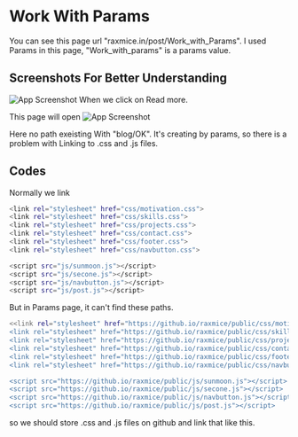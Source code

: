 
# Work With Params

You can see this page url "raxmice.in/post/Work_with_Params". I used Params in this page, "Work_with_params" is a params value.


## Screenshots For Better Understanding

![App Screenshot](https://sangamnayak.github.io/raxmiceportfolio/blog/Work_With_Params/Screenshot1.png)
When we click on Read more.

This page will open
![App Screenshot](https://sangamnayak.github.io/raxmiceportfolio/blog/Work_With_Params/Screenshot2.png)

Here no path exeisting With "blog/OK". It's creating by params, so there is a problem with Linking to .css and .js files.
 
## Codes
Normally we link
```bash
<link rel="stylesheet" href="css/motivation.css">
<link rel="stylesheet" href="css/skills.css">
<link rel="stylesheet" href="css/projects.css">
<link rel="stylesheet" href="css/contact.css">
<link rel="stylesheet" href="css/footer.css">
<link rel="stylesheet" href="css/navbutton.css">

<script src="js/sunmoon.js"></script>
<script src="js/secone.js"></script>
<script src="js/navbutton.js"></script>
<script src="js/post.js"></script>
```

But in Params page, it can't find these paths.

```bash
<<link rel="stylesheet" href="https://github.io/raxmice/public/css/motivation.css">
<link rel="stylesheet" href="https://github.io/raxmice/public/css/skills.css">
<link rel="stylesheet" href="https://github.io/raxmice/public/css/projects.css">
<link rel="stylesheet" href="https://github.io/raxmice/public/css/contact.css">
<link rel="stylesheet" href="https://github.io/raxmice/public/css/footer.css">
<link rel="stylesheet" href="https://github.io/raxmice/public/css/navbutton.css">

<script src="https://github.io/raxmice/public/js/sunmoon.js"></script>
<script src="https://github.io/raxmice/public/js/secone.js"></script>
<script src="https://github.io/raxmice/public/js/navbutton.js"></script>
<script src="https://github.io/raxmice/public/js/post.js"></script>
```
so we should store .css and .js files on github and link that like this.
